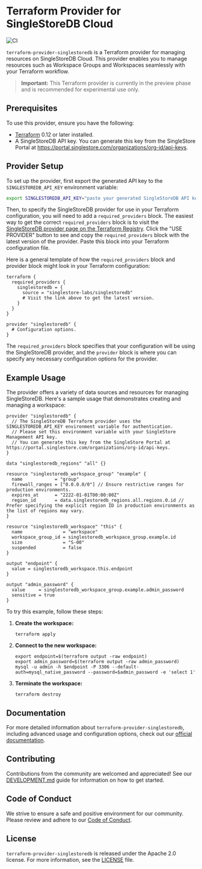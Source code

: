 # Terraform Provider for SingleStoreDB Cloud

![CI](https://github.com/singlestore-labs/terraform-provider-singlestoredb/actions/workflows/ci.yml/badge.svg)

`terraform-provider-singlestoredb` is a Terraform provider for managing resources on SingleStoreDB Cloud. This provider enables you to manage resources such as Workspace Groups and Workspaces seamlessly with your Terraform workflow.

> **Important:** This Terraform provider is currently in the preview phase and is recommended for experimental use only.

## Prerequisites

To use this provider, ensure you have the following:

- [Terraform](https://learn.hashicorp.com/tutorials/terraform/install-cli) 0.12 or later installed.
- A SingleStoreDB API key. You can generate this key from the SingleStore Portal at https://portal.singlestore.com/organizations/org-id/api-keys.

## Provider Setup

To set up the provider, first export the generated API key to the `SINGLESTOREDB_API_KEY` environment variable:

```bash
export SINGLESTOREDB_API_KEY="paste your generated SingleStoreDB API key here"
```

Then, to specify the SingleStoreDB provider for use in your Terraform configuration, you will need to add a `required_providers` block. The easiest way to get the correct `required_providers` block is to visit the [SingleStoreDB provider page on the Terraform Registry](https://registry.terraform.io/providers/singlestore-labs/singlestoredb/latest). Click the "USE PROVIDER" button to see and copy the `required_providers` block with the latest version of the provider. Paste this block into your Terraform configuration file.

Here is a general template of how the `required_providers` block and provider block might look in your Terraform configuration:

```hcl
terraform {
  required_providers {
    singlestoredb = {
      source = "singlestore-labs/singlestoredb"
      # Visit the link above to get the latest version.
    }
  }
}

provider "singlestoredb" {
  # Configuration options.
}
```

The `required_providers` block specifies that your configuration will be using the SingleStoreDB provider, and the `provider` block is where you can specify any necessary configuration options for the provider.

## Example Usage

The provider offers a variety of data sources and resources for managing SingleStoreDB. Here's a sample usage that demonstrates creating and managing a workspace:

```hcl
provider "singlestoredb" {
  // The SingleStoreDB Terraform provider uses the SINGLESTOREDB_API_KEY environment variable for authentication.
  // Please set this environment variable with your SingleStore Management API key.
  // You can generate this key from the SingleStore Portal at https://portal.singlestore.com/organizations/org-id/api-keys.
}

data "singlestoredb_regions" "all" {}

resource "singlestoredb_workspace_group" "example" {
  name            = "group"
  firewall_ranges = ["0.0.0.0/0"] // Ensure restrictive ranges for production environments.
  expires_at      = "2222-01-01T00:00:00Z"
  region_id       = data.singlestoredb_regions.all.regions.0.id // Prefer specifying the explicit region ID in production environments as the list of regions may vary.
}

resource "singlestoredb_workspace" "this" {
  name               = "workspace"
  workspace_group_id = singlestoredb_workspace_group.example.id
  size               = "S-00"
  suspended          = false
}

output "endpoint" {
  value = singlestoredb_workspace.this.endpoint
}

output "admin_password" {
  value     = singlestoredb_workspace_group.example.admin_password
  sensitive = true
}
```

To try this example, follow these steps:

1. **Create the workspace:**

    ```shell
    terraform apply
    ```

2. **Connect to the new workspace:**

    ```shell
    export endpoint=$(terraform output -raw endpoint)
    export admin_password=$(terraform output -raw admin_password)
    mysql -u admin -h $endpoint -P 3306 --default-auth=mysql_native_password --password=$admin_password -e 'select 1'
    ```

3. **Terminate the workspace:**

    ```shell
    terraform destroy
    ```

## Documentation

For more detailed information about `terraform-provider-singlestoredb`, including advanced usage and configuration options, check out our [official documentation](./docs/index.md).

## Contributing

Contributions from the community are welcomed and appreciated! See our [DEVELOPMENT.md](DEVELOPMENT.md) guide for information on how to get started.

## Code of Conduct

We strive to ensure a safe and positive environment for our community. Please review and adhere to our [Code of Conduct](CODE_OF_CONDUCT.md).

## License

`terraform-provider-singlestoredb` is released under the Apache 2.0 license. For more information, see the [LICENSE](LICENSE) file.